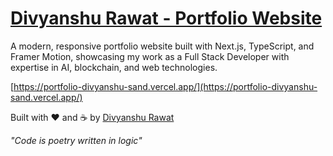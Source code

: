 
# [Divyanshu Rawat - Portfolio Website](https://portfolio-divyanshu-sand.vercel.app/)

A modern, responsive portfolio website built with Next.js, TypeScript, and Framer Motion, showcasing my work as a Full Stack Developer with expertise in AI, blockchain, and web technologies.

[https://portfolio-divyanshu-sand.vercel.app/](https://portfolio-divyanshu-sand.vercel.app/)

Built with ❤️ and ☕ by [Divyanshu Rawat](https://github.com/divyanshu1004)

_"Code is poetry written in logic"_
